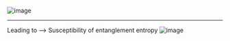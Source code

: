 ![image](https://github.com/prikarsartam/Masters-Thesis-Adiabatic-gauge-potential-and-signatures-of-quantum-criticality/assets/104849674/67f3613c-b685-4dde-934b-bbdc4268fecf)

------
Leading to --> Susceptibility of entanglement entropy
![image](https://github.com/user-attachments/assets/d435615f-872e-4cce-b6a7-cb9709c824ae)
